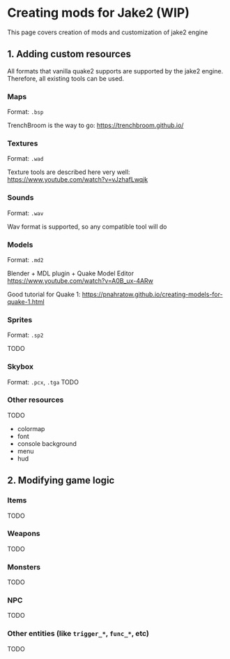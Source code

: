 # Creating mods for Jake2 (WIP)

This page covers creation of mods and customization of jake2 engine 

## 1. Adding custom resources

All formats that vanilla quake2 supports are supported by the jake2 engine. 
Therefore, all existing tools can be used.

### Maps
Format: `.bsp`

TrenchBroom is the way to go: https://trenchbroom.github.io/

### Textures
Format: `.wad`

Texture tools are described here very well: https://www.youtube.com/watch?v=vJzhafLwqjk

### Sounds
Format: `.wav`

Wav format is supported, so any compatible tool will do

### Models
Format: `.md2`

Blender + MDL plugin + Quake Model Editor
https://www.youtube.com/watch?v=A0B_ux-4ARw

Good tutorial for Quake 1: https://pnahratow.github.io/creating-models-for-quake-1.html

### Sprites
Format: `.sp2`

TODO

### Skybox
Format: `.pcx`, `.tga`
TODO

### Other resources
TODO

 * colormap
 * font
 * console background
 * menu
 * hud

## 2. Modifying game logic

### Items
TODO

### Weapons
TODO

### Monsters
TODO

### NPC
TODO

### Other entities (like `trigger_*`, `func_*`, etc)
TODO
